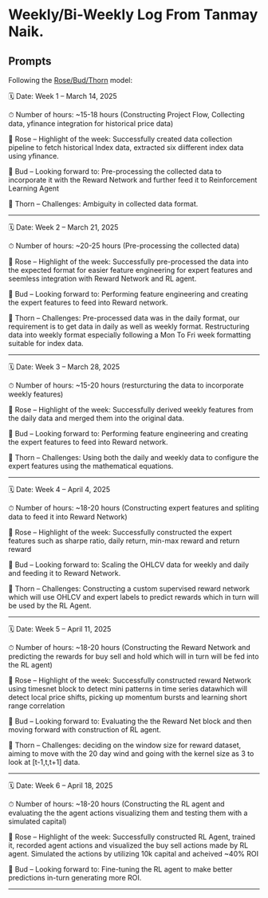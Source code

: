 # Weekly/Bi-Weekly Log From Tanmay Naik.

## Prompts
Following the [Rose/Bud/Thorn](https://www.panoramaed.com/blog/rose-bud-thorn-activity-and-worksheet#:~:text=%22Rose%2C%20Bud%2C%20Thorn%22%20is%20a%20mindful%20design%2D,day%2C%20week%2C%20or%20month.) model:

🗓 Date:
Week 1 – March 14, 2025

⏱ Number of hours:
~15-18 hours
(Constructing Project Flow, Collecting data, yfinance integration for historical price data)

🌹 Rose – Highlight of the week:
Successfully created data collection pipeline to fetch historical Index data, extracted six diifferent index data using yfinance.

🌱 Bud – Looking forward to:
Pre-processing the collected data to incorporate it with the Reward Network and further feed it to Reinforcement Learning Agent

🥀 Thorn – Challenges:
Ambiguity in collected data format.

---

🗓 Date:
Week 2 – March 21, 2025

⏱ Number of hours:
~20-25 hours
(Pre-processing the collected data)

🌹 Rose – Highlight of the week:
Successfully pre-processed the data into the expected format for easier feature engineering for expert features and seemless integration with Reward Network and RL agent.

🌱 Bud – Looking forward to:
Performing feature engineering and creating the expert features to feed into Reward network.

🥀 Thorn – Challenges:
Pre-processed data was in the daily format, our requirement is to get data in daily as well as weekly format. Restructuring data into weekly format especially following a Mon To Fri week formatting suitable for index data.

---

🗓 Date:
Week 3 – March 28, 2025

⏱ Number of hours:
~15-20 hours
(resturcturing the data to incorporate weekly features)

🌹 Rose – Highlight of the week:
Successfully derived weekly features from the daily data and merged them into the original data.

🌱 Bud – Looking forward to:
Performing feature engineering and creating the expert features to feed into Reward network.

🥀 Thorn – Challenges:
Using both the daily and weekly data to configure the expert features using the mathematical equations.

---

🗓 Date:
Week 4 – April 4, 2025

⏱ Number of hours:
~18-20 hours
(Constructing expert features and spliting data to feed it into Reward Network)

🌹 Rose – Highlight of the week:
Successfully constructed the expert features such as sharpe ratio, daily return, min-max reward and return reward

🌱 Bud – Looking forward to:
Scaling the OHLCV data for weekly and daily and feeding it to Reward Network.

🥀 Thorn – Challenges:
Constructing a custom supervised reward network which will use OHLCV and expert labels to predict rewards which in turn will be used by the RL Agent.

---

🗓 Date:
Week 5 – April 11, 2025

⏱ Number of hours:
~18-20 hours
(Constructing the Reward Network and predicting the rewards for buy sell and hold which will in turn will be fed into the RL agent)

🌹 Rose – Highlight of the week:
Successfully constructed reward Network using timesnet  block to detect mini patterns in time series datawhich will detect local price shifts, picking up momentum bursts
and learning short range correlation

🌱 Bud – Looking forward to:
Evaluating the the Reward Net block and then moving forward with construction of RL agent.

🥀 Thorn – Challenges:
deciding on the window size for reward dataset, aiming to move with the 20 day wind and going with the kernel size as 3 to look at [t-1,t,t+1] data.

---

🗓 Date:
Week 6 – April 18, 2025

⏱ Number of hours:
~18-20 hours
(Constructing the RL agent and evaluating the the agent actions visualizing them and testing them with a simulated capital)

🌹 Rose – Highlight of the week:
Successfully constructed RL Agent, trained it, recorded agent actions and visualized the buy sell actions made by RL agent. Simulated the actions by utilizing 10k capital and acheived ~40% ROI 

🌱 Bud – Looking forward to:
Fine-tuning the RL agent to make better predictions in-turn generating more ROI.

---